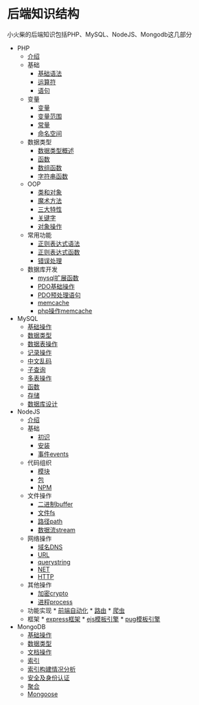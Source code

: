 # 后端知识结构

小火柴的后端知识包括PHP、MySQL、NodeJS、Mongodb这几部分

* PHP
    * [介绍](php/php.md)
    * 基础
        * [基础语法](php/base/base.md)
        * [运算符](php/base/operator.md)
        * [语句](php/base/statement.md)
    * 变量
        * [变量](php/base/variable.md) 
        * [变量范围](php/base/variableRange.md) 
        * [常量](php/base/const.md) 
        * [命名空间](php/base/namespace.md) 
    * 数据类型
        * [数据类型概述](php/types/typesOverview.md)
        * [函数](php/types/function.md) 
        * [数组函数](php/types/arrayFunction.md) 
        * [字符串函数](php/types/stringFunction.md) 
    * OOP
        * [类和对象](php/oop/classAndObj.md)
        * [魔术方法](php/oop/magicMethod.md)
        * [三大特性](php/oop/property.md)
        * [关键字](php/oop/keywords.md)
        * [对象操作](BmysqlSpreadFunctionE/php/oop/object.md)
    * 常用功能
        * [正则表达式语法](php/common/regexp.md)
        * [正则表达式函数](php/common/regexpFunction.md)
        * [错误处理](php/common/error.md) 
    * 数据库开发
        * [mysql扩展函数](php/mysql/mysqlSpreadFunction.md)
        * [PDO基础操作](php/mysql/pdoBase.md)
        * [PDO预处理语句](php/mysql/pdoPretreatment.md)
        * [memcache](php/mysql/memcache.md)
        * [php操作memcache](php/mysql/memcacheOperation.md) 
* MySQL
    *  [基础操作](mysql/base.md)
    *  [数据类型](mysql/types.md)
    *  [数据表操作](mysql/tables.md)
    *  [记录操作](mysql/into.md) 
    *  [中文乱码](mysql/chinese.md) 
    *  [子查询](mysql/subquery.md) 
    *  [多表操作](mysql/multilist.md) 
    *  [函数](mysql/function.md) 
    *  [存储](mysql/storage.md) 
    *  [数据库设计](mysql/design.md)
* NodeJS
    * [介绍](node/node.md)
    * 基础
        * [初识](node/base/base.md)
        * [安装](node/base/setup.md)
        * [事件events](node/base/events.md)
    * 代码组织
        * [模块](node/code/module.md) 
        * [包](node/code/packet.md) 
        * [NPM](node/code/npm.md) 
    * 文件操作
        * [二进制buffer](node/file/buffer.md) 
        * [文件fs](node/file/file.md) 
        * [路径path](node/file/path.md) 
        * [数据流stream](node/file/stream.md) 
    * 网络操作
        * [域名DNS](node/network/dns.md) 
        * [URL](node/network/url.md) 
        * [querystring](node/network/querystring.md) 
        * [NET](node/network/net.md) 
        * [HTTP](node/network/http.md) 
    * 其他操作
        * [加密crypto](node/others/crypto.md) 
        * [进程process](node/others/process.md)
    * 功能实现
          * [前端自动化](node/ability/auto.md)
          * [路由](node/ability/route.md)
          * [爬虫](node/ability/reptile.md)   
    * 框架
          * [express框架](node/frame/express.md)
          * [ejs模板引擎](node/frame/ejs.md)
          * [pug模板引擎](node/frame/pug.md) 
* MongoDB
    * [基础操作](mongodb/base.md)
    * [数据类型](mongodb/types.md)
    * [文档操作](mongodb/doc.md)
    * [索引](mongodb/index.md)
    * [索引构建情况分析](mongodb/stat.md)
    * [安全及身份认证](mongodb/auth.md)
    * [聚合](mongodb/aggregate.md)
    * [Mongoose](mongodb/Mongoose.md) 